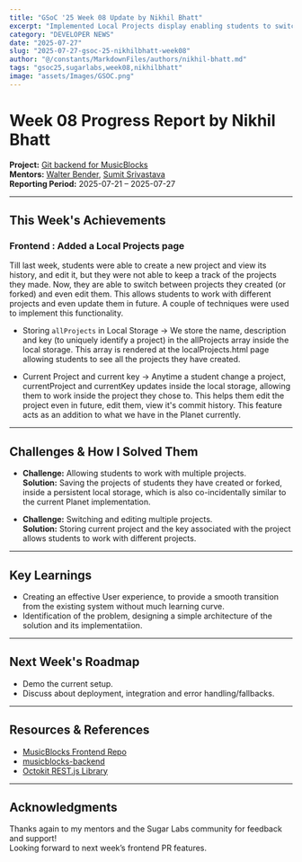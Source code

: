 ```yaml
---
title: "GSoC '25 Week 08 Update by Nikhil Bhatt"
excerpt: "Implemented Local Projects display enabling students to switch between different projects they created "
category: "DEVELOPER NEWS"
date: "2025-07-27"
slug: "2025-07-27-gsoc-25-nikhilbhatt-week08"
author: "@/constants/MarkdownFiles/authors/nikhil-bhatt.md"
tags: "gsoc25,sugarlabs,week08,nikhilbhatt"
image: "assets/Images/GSOC.png"
---
```


<!-- markdownlint-disable -->

# Week 08 Progress Report by Nikhil Bhatt

**Project:** [Git backend for MusicBlocks](https://github.com/benikk/musicblocks-backend)  
**Mentors:** [Walter Bender](https://github.com/walterbender), [Sumit Srivastava](https://github.com/sum2it)  
**Reporting Period:** 2025-07-21 – 2025-07-27  

---
## This Week's Achievements

### Frontend : Added a Local Projects page

Till last week, students were able to create a new project and view its history, and edit it, but they were not able to keep a track of the projects they made. Now, they are able to switch between projects they created (or forked) and even edit them. This allows students to work with different projects and even update them in future. A couple of techniques were used to implement this functionality. 

- Storing `allProjects` in Local Storage 
  → We store the name, description and key (to uniquely identify a project) in the allProjects array inside the local storage. This array is rendered at the localProjects.html page allowing students to see all the projects they have created. 

- Current Project and current key 
  → Anytime a student change a project, currentProject and currentKey updates inside the local storage, allowing them to work inside the project they chose to. This helps them edit the project even in future, edit them, view it's commit history. This feature acts as an addition to what we have in the Planet currently. 

---


## Challenges & How I Solved Them

- **Challenge:** Allowing students to work with multiple projects.   
  **Solution:** Saving the projects of students they have created or forked, inside a persistent local storage, which is also co-incidentally similar to the current Planet implementation. 

- **Challenge:** Switching and editing multiple projects.  
  **Solution:** Storing current project and the key associated with the project allows students to work with different projects. 

---

## Key Learnings
- Creating an effective User experience, to provide a smooth transition from the existing system without much learning curve.
- Identification of the problem, designing a simple architecture of the solution and its implementatiion. 

---

## Next Week's Roadmap
- Demo the current setup. 
- Discuss about deployment, integration and error handling/fallbacks. 

---

## Resources & References

- [MusicBlocks Frontend Repo](https://github.com/sugarlabs/musicblocks)
- [musicblocks-backend](https://github.com/benikk/musicblocks-backend)
- [Octokit REST.js Library](https://github.com/octokit/rest.js)

---

## Acknowledgments

Thanks again to my mentors and the Sugar Labs community for feedback and support!  
Looking forward to next week’s frontend PR features. 

